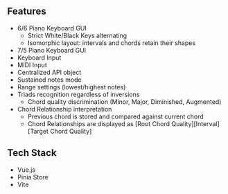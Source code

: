 ## Features

- 6/6 Piano Keyboard GUI
	- Strict White/Black Keys alternating
	- Isomorphic layout: intervals and chords retain their shapes
- 7/5 Piano Keyboard GUI
- Keyboard Input
- MIDI Input
- Centralized API object
- Sustained notes mode
- Range settings (lowest/highest notes)
- Triads recognition regardless of inversions
	- Chord quality discrimination (Minor, Major, Diminished, Augmented)
- Chord Relationship interpretation
	- Previous chord is stored and compared against current chord
	- Chord Relationships are displayed as \[Root Chord Quality]\[Interval]\[Target Chord Quality]

## Tech Stack

- Vue.js
- Pinia Store
- Vite
